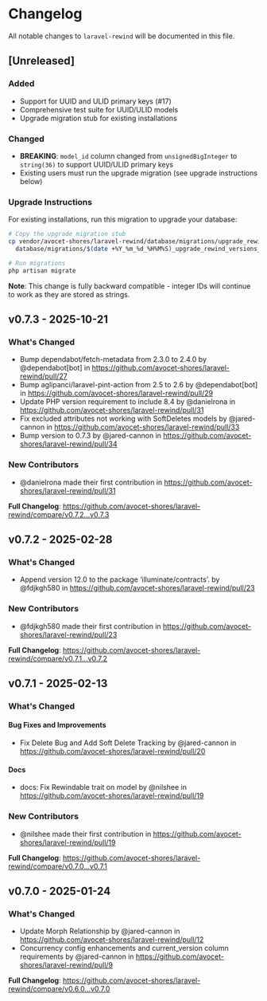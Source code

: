 # Changelog

All notable changes to `laravel-rewind` will be documented in this file.

## [Unreleased]

### Added

- Support for UUID and ULID primary keys (#17)
- Comprehensive test suite for UUID/ULID models
- Upgrade migration stub for existing installations

### Changed

- **BREAKING**: `model_id` column changed from `unsignedBigInteger` to `string(36)` to support UUID/ULID primary keys
- Existing users must run the upgrade migration (see upgrade instructions below)

### Upgrade Instructions

For existing installations, run this migration to upgrade your database:

```bash
# Copy the upgrade migration stub
cp vendor/avocet-shores/laravel-rewind/database/migrations/upgrade_rewind_versions_for_uuid_support.php.stub \
  database/migrations/$(date +%Y_%m_%d_%H%M%S)_upgrade_rewind_versions_for_uuid_support.php

# Run migrations
php artisan migrate
```

**Note**: This change is fully backward compatible - integer IDs will continue to work as they are stored as strings.

## v0.7.3 - 2025-10-21

### What's Changed

* Bump dependabot/fetch-metadata from 2.3.0 to 2.4.0 by @dependabot[bot] in https://github.com/avocet-shores/laravel-rewind/pull/27
* Bump aglipanci/laravel-pint-action from 2.5 to 2.6 by @dependabot[bot] in https://github.com/avocet-shores/laravel-rewind/pull/29
* Update PHP version requirement to include 8.4 by @danielrona in https://github.com/avocet-shores/laravel-rewind/pull/31
* Fix excluded attributes not working with SoftDeletes models by @jared-cannon in https://github.com/avocet-shores/laravel-rewind/pull/33
* Bump version to 0.7.3 by @jared-cannon in https://github.com/avocet-shores/laravel-rewind/pull/34

### New Contributors

* @danielrona made their first contribution in https://github.com/avocet-shores/laravel-rewind/pull/31

**Full Changelog**: https://github.com/avocet-shores/laravel-rewind/compare/v0.7.2...v0.7.3

## v0.7.2 - 2025-02-28

### What's Changed

* Append version 12.0 to the package ‘illuminate/contracts’. by @fdjkgh580 in https://github.com/avocet-shores/laravel-rewind/pull/23

### New Contributors

* @fdjkgh580 made their first contribution in https://github.com/avocet-shores/laravel-rewind/pull/23

**Full Changelog**: https://github.com/avocet-shores/laravel-rewind/compare/v0.7.1...v0.7.2

## v0.7.1 - 2025-02-13

### What's Changed

#### Bug Fixes and Improvements

* Fix Delete Bug and Add Soft Delete Tracking by @jared-cannon in https://github.com/avocet-shores/laravel-rewind/pull/20

#### Docs

* docs: Fix Rewindable trait on model by @nilshee in https://github.com/avocet-shores/laravel-rewind/pull/19

### New Contributors

* @nilshee made their first contribution in https://github.com/avocet-shores/laravel-rewind/pull/19

**Full Changelog**: https://github.com/avocet-shores/laravel-rewind/compare/v0.7.0...v0.7.1

## v0.7.0 - 2025-01-24

### What's Changed

* Update Morph Relationship by @jared-cannon in https://github.com/avocet-shores/laravel-rewind/pull/12
* Concurrency config enhancements and current_version column requirements by @jared-cannon in https://github.com/avocet-shores/laravel-rewind/pull/9

**Full Changelog**: https://github.com/avocet-shores/laravel-rewind/compare/v0.6.0...v0.7.0
